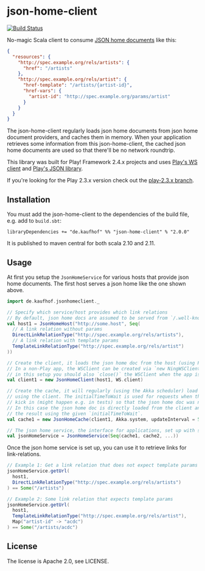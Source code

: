 # json-home-client

[![Build Status](https://travis-ci.org/Galeria-Kaufhof/jsonhomeclient.png?branch=master)](https://travis-ci.org/Galeria-Kaufhof/jsonhomeclient)

No-magic Scala client to consume [JSON home documents](http://tools.ietf.org/html/draft-nottingham-json-home-03) like this:

```json
{
  "resources": {
    "http://spec.example.org/rels/artists": {
      "href": "/artists"
    },
    "http://spec.example.org/rels/artist": {
	  "href-template": "/artists/{artist-id}",
      "href-vars": {
        "artist-id": "http://spec.example.org/params/artist"
      }
	}
  }
}
```

The json-home-client regularly loads json home documents from json home document providers, and caches them in memory.
When your application retrieves some information from this json-home-client, the cached json home documents are used so that
there'll be no network roundtrip.

This library was built for Play! Framework 2.4.x projects and uses [Play's WS client](https://www.playframework.com/documentation/2.4.x/ScalaWS)
and [Play's JSON library](https://www.playframework.com/documentation/2.4.x/ScalaJson).

If you're looking for the Play 2.3.x version check out the [play-2.3.x branch](https://github.com/Galeria-Kaufhof/jsonhomeclient/tree/play-2.3.x).

## Installation

You must add the json-home-client to the dependencies of the build file, e.g. add to `build.sbt`:

    libraryDependencies += "de.kaufhof" %% "json-home-client" % "2.0.0"

It is published to maven central for both scala 2.10 and 2.11.

## Usage

At first you setup the `JsonHomeService` for various hosts that provide json home documents.
The first host serves a json home like the one shown above.

```scala
import de.kaufhof.jsonhomeclient._

// Specify which service/host provides which link relations
// By default, json home docs are assumed to be served from `/.well-known/home`.
val host1 = JsonHomeHost("http://some.host", Seq(
  // A link relation without params
  DirectLinkRelationType("http://spec.example.org/rels/artists"),
  // A link relation with template params
  TemplateLinkRelationType("http://spec.example.org/rels/artist")
))

// Create the client, it loads the json home doc from the host (using Play's WSClient for http)
// In a non-Play app, the WSClient can be created via `new NingWSClient(new AsyncHttpClientConfig.Builder().build())`,
// in this setup you should also `close()` the WSClient when the app is stopped.
val client1 = new JsonHomeClient(host1, WS.client)

// Create the cache, it will regularly (using the Akka scheduler) load json home doc
// using the client. The initialTimeToWait is used for requests when the schedule did not yet
// kick in (might happen e.g. in tests) so that the json home doc was not yet requested/loaded.
// In this case the json home doc is directly loaded from the client and the cache will wait for
// the result using the given `initialTimeToWait`.
val cache1 = new JsonHomeCache(client1, Akka.system, updateInterval = 5 minutes, initialTimeToWait = 10 seconds)

// The json home service, the interface for applications, set up with several json home caches
val jsonHomeService = JsonHomeService(Seq(cache1, cache2, ...))
```

Once the json home service is set up, you can use it to retrieve links for link-relations.

```scala
// Example 1: Get a link relation that does not expect template params
jsonHomeService.getUrl(
  host1,
  DirectLinkRelationType("http://spec.example.org/rels/artists")
) == Some("/artists")

// Example 2: Some link relation that expects template params
jsonHomeService.getUrl(
  host1,
  TemplateLinkRelationType("http://spec.example.org/rels/artist"),
  Map("artist-id" -> "acdc")
) == Some("/artists/acdc")
```

## License

The license is Apache 2.0, see LICENSE.
